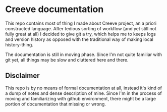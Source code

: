 # Creeve documentation

This repo contains most of thing I made about Creeve project, an a priori constructed language. After tedious sorting of workflow (and yet still not fully great at all) I decided to give git a try, which helps me to keeps logs and version history as opposed with the traditional way of making local history-thing.

The documentation is still in moving phase. Since I'm not quite familiar with git yet, all things may be slow and cluttered here and there.

## Disclaimer

This repo is by no means of formal documentation at all, instead it's kind of a dump of notes and dense description of mine. Since I'm in the process of moving and familiarizing with github environment, there might be a large portion of documentation that missing or wrong.